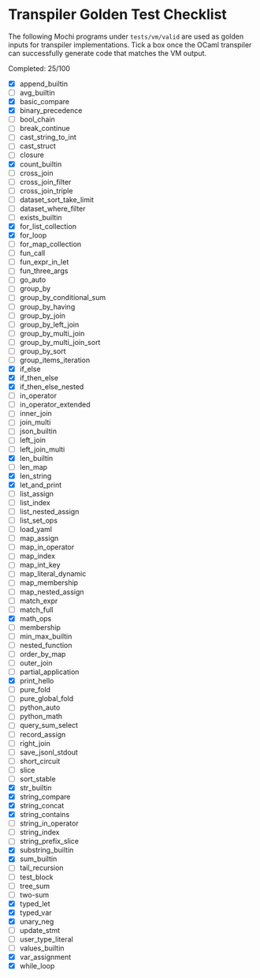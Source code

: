 # Transpiler Golden Test Checklist

The following Mochi programs under `tests/vm/valid` are used as golden inputs for transpiler implementations.  Tick a box once the OCaml transpiler can successfully generate code that matches the VM output.

Completed: 25/100

- [x] append_builtin
- [ ] avg_builtin
- [x] basic_compare
- [x] binary_precedence
- [ ] bool_chain
- [ ] break_continue
- [ ] cast_string_to_int
- [ ] cast_struct
- [ ] closure
- [x] count_builtin
- [ ] cross_join
- [ ] cross_join_filter
- [ ] cross_join_triple
- [ ] dataset_sort_take_limit
- [ ] dataset_where_filter
- [ ] exists_builtin
- [x] for_list_collection
- [x] for_loop
- [ ] for_map_collection
- [ ] fun_call
- [ ] fun_expr_in_let
- [ ] fun_three_args
- [ ] go_auto
- [ ] group_by
- [ ] group_by_conditional_sum
- [ ] group_by_having
- [ ] group_by_join
- [ ] group_by_left_join
- [ ] group_by_multi_join
- [ ] group_by_multi_join_sort
- [ ] group_by_sort
- [ ] group_items_iteration
- [x] if_else
- [x] if_then_else
- [x] if_then_else_nested
- [ ] in_operator
- [ ] in_operator_extended
- [ ] inner_join
- [ ] join_multi
- [ ] json_builtin
- [ ] left_join
- [ ] left_join_multi
- [x] len_builtin
- [ ] len_map
- [x] len_string
- [x] let_and_print
- [ ] list_assign
- [ ] list_index
- [ ] list_nested_assign
- [ ] list_set_ops
- [ ] load_yaml
- [ ] map_assign
- [ ] map_in_operator
- [ ] map_index
- [ ] map_int_key
- [ ] map_literal_dynamic
- [ ] map_membership
- [ ] map_nested_assign
- [ ] match_expr
- [ ] match_full
- [x] math_ops
- [ ] membership
- [ ] min_max_builtin
- [ ] nested_function
- [ ] order_by_map
- [ ] outer_join
- [ ] partial_application
- [x] print_hello
- [ ] pure_fold
- [ ] pure_global_fold
- [ ] python_auto
- [ ] python_math
- [ ] query_sum_select
- [ ] record_assign
- [ ] right_join
- [ ] save_jsonl_stdout
- [ ] short_circuit
- [ ] slice
- [ ] sort_stable
- [x] str_builtin
- [x] string_compare
- [x] string_concat
- [x] string_contains
- [ ] string_in_operator
- [ ] string_index
- [ ] string_prefix_slice
- [x] substring_builtin
- [x] sum_builtin
- [ ] tail_recursion
- [ ] test_block
- [ ] tree_sum
- [ ] two-sum
- [x] typed_let
- [x] typed_var
- [x] unary_neg
- [ ] update_stmt
- [ ] user_type_literal
- [ ] values_builtin
- [x] var_assignment
- [x] while_loop
